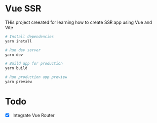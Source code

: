 # Vue SSR
THis project creeated for learning how to create SSR app using Vue and Vite

```bash
# Install dependencies
yarn install

# Run dev server
yarn dev

# Build app for production
yarn build

# Run production app preview
yarn preview
```

# Todo
- [x] Integrate Vue Router
